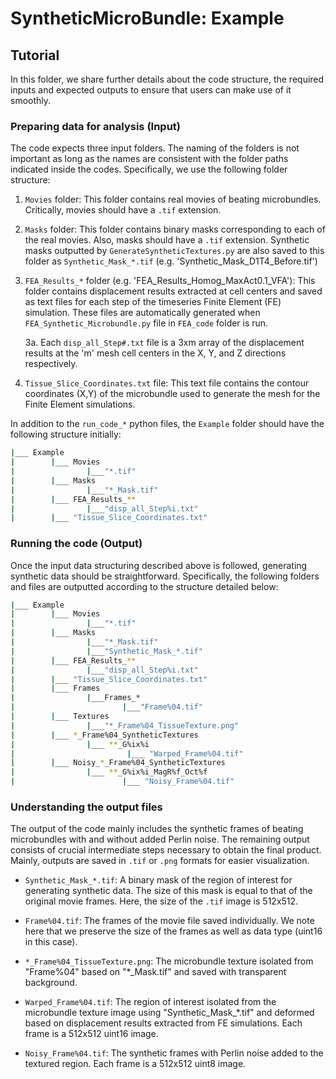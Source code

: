 # SyntheticMicroBundle: Example
## Tutorial
In this folder, we share further details about the code structure, the required inputs and expected outputs to ensure that users can make use of it smoothly.
### Preparing data for analysis (Input)
The code expects three input folders. The naming of the folders is not important as long as the names are consistent with the folder paths indicated inside the codes. Specifically, we use the following folder structure:

1. `Movies` folder: This folder contains real movies of beating microbundles. Critically, movies should have a `.tif` extension.

2. `Masks` folder: This folder contains binary masks corresponding to each of the real movies. Also, masks should have a `.tif` extension. Synthetic masks outputted by `GenerateSyntheticTextures.py` are also saved to this folder as `Synthetic_Mask_*.tif` (e.g. 'Synthetic_Mask_D1T4_Before.tif')

3. `FEA_Results_*` folder (e.g. 'FEA_Results_Homog_MaxAct0.1_VFA'): This folder contains displacement results extracted at cell centers and saved as text files for each step of the timeseries Finite Element (FE) simulation. These files are automatically generated when `FEA_Synthetic_Microbundle.py` file in `FEA_code` folder is run.

    3a. Each `disp_all_Step#.txt` file is a 3xm array of the displacement results at the 'm' mesh cell centers in the X, Y, and Z directions respectively. 

4. `Tissue_Slice_Coordinates.txt` file: This text file contains the contour coordinates (X,Y) of the microbundle used to generate the mesh for the Finite Element simulations.

In addition to the `run_code_*` python files, the `Example` folder should have the following structure initially:

```bash
|___ Example
|        |___ Movies
|                |___"*.tif"
|        |___ Masks
|                |___"*_Mask.tif"
|        |___ FEA_Results_**
|                |___"disp_all_Step%i.txt"
|        |___ "Tissue_Slice_Coordinates.txt"
```

### Running the code (Output)
Once the input data structuring described above is followed, generating synthetic data should be straightforward. Specifically, the following folders and files are outputted according to the structure detailed below:

```bash
|___ Example
|        |___ Movies
|                |___"*.tif"
|        |___ Masks
|                |___"*_Mask.tif"
|                |___"Synthetic_Mask_*.tif"
|        |___ FEA_Results_**
|                |___"disp_all_Step%i.txt"
|        |___ "Tissue_Slice_Coordinates.txt"
|        |___ Frames
|                |___Frames_*   
|                        |___"Frame%04.tif"
|        |___ Textures
|                |___"*_Frame%04_TissueTexture.png"
|        |___ *_Frame%04_SyntheticTextures
|                |___ **_G%ix%i
|                         |___ "Warped_Frame%04.tif"
|        |___ Noisy_*_Frame%04_SyntheticTextures
|                |___ **_G%ix%i_MagR%f_Oct%f
|                        |___ "Noisy_Frame%04.tif"
```

### Understanding the output files
The output of the code mainly includes the synthetic frames of beating microbundles with and without added Perlin noise. The remaining output consists of crucial intermediate steps necessary to obtain the final product. Mainly, outputs are saved in `.tif` or `.png` formats for easier visualization.

* `Synthetic_Mask_*.tif`: A binary mask of the region of interest for generating synthetic data. The size of this mask is equal to that of the original movie frames. Here, the size of the `.tif` image is 512x512. 

* `Frame%04.tif`: The frames of the movie file saved individually. We note here that we preserve the size of the frames as well as data type (uint16 in this case). 

* `*_Frame%04_TissueTexture.png`: The microbundle texture isolated from "Frame%04" based on "*_Mask.tif" and saved with transparent background. 

* `Warped_Frame%04.tif`: The region of interest isolated from the microbundle texture image using "Synthetic_Mask_*.tif" and deformed based on displacement results extracted from FE simulations. Each frame is a 512x512 uint16 image. 

* `Noisy_Frame%04.tif`: The synthetic frames with Perlin noise added to the textured region. Each frame is a 512x512 uint8 image. 